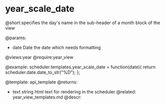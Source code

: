 year_scale_date
=============

@short:specifies the day's name in the sub-header of a month block of the view
	
@params:
- date	Date	the date which needs formatting

@views:year
@require:year_view

@example:
scheduler.templates.year_scale_date = function(date){
	return scheduler.date.date_to_str("%D");
};


@template:	api_template
@returns:
- text    string     html text for rendering in the scheduler
@related:
	year_view_templates.md
@descr:


